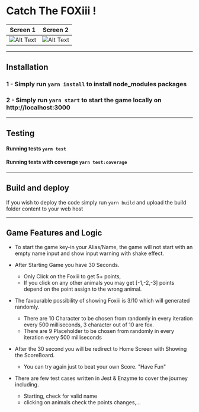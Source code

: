 # Catch The FOXiii !

Screen 1                  |  Screen 2
:-------------------------:|:-------------------------:
![Alt Text](https://myapolo.web.app/static/media/gameScreen1.png)  |  ![Alt Text](https://myapolo.web.app/static/media/gameScreen2.png)

----------------------------

## Installation

### 1 - Simply run `yarn install` to install node_modules packages
### 2 - Simply run `yarn start` to start the game locally on http://localhost:3000

----------------------------

## Testing

#### Running tests `yarn test`
#### Running tests with coverage `yarn test:coverage` 

----------------------------

## Build and deploy

If you wish to deploy the code simply run `yarn build` and upload the build folder content to your web host

----------------------------

## Game Features and Logic

* To start the game key-in your Alias/Name, the game will not start with an empty name input and show input warning with shake effect.

* After Starting Game you have 30 Seconds.
    * Only Click on the Foxiii to get 5+ points, 
    * If you click on any other animals you may get [-1,-2,-3] points depend on the point assign to the wrong animal.

* The favourable possibility of showing Foxiii is 3/10 which will generated randomly.
    * There are 10 Character to be chosen from randomly in every iteration every 500 milliseconds,  3 character out of 10 are fox.
    * There are 9 Placeholder to be chosen from randomly in every iteration every 500 milliseconds

* After the 30 second you will be redirect to Home Screen with Showing the ScoreBoard.
    * You can try again just to beat your own Score. "Have Fun"

* There are few test cases written in Jest & Enzyme to cover the journey including.
    * Starting, check for valid name
    * clicking on animals check the points changes,...




